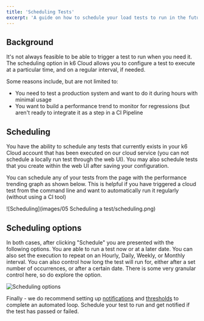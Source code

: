```yaml
---
title: 'Scheduling Tests'
excerpt: 'A guide on how to schedule your load tests to run in the future or on a schedule within the k6 Cloud Web UI.'
---
```


## Background

It's not always feasible to be able to trigger a test to run when you need it. The scheduling option in k6 Cloud allows you to configure a test to execute at a particular time, and on a regular interval, if needed.

Some reasons include, but are not limited to:

- You need to test a production system and want to do it during hours with minimal usage
- You want to build a performance trend to monitor for regressions (but aren't ready to integrate it as a step in a CI Pipeline

## Scheduling

You have the ability to schedule any tests that currently exists in your k6 Cloud account that has been executed on our cloud service (you can not schedule a locally run test through the web UI). You may also schedule tests that you create within the web UI after saving your configuration.

You can schedule any of your tests from the page with the performance trending graph as shown below. This is helpful if you have triggered a cloud test from the command line and want to automatically run it regularly (without using a CI tool)

![Scheduling](images/05 Scheduling a test/scheduling.png)

## Scheduling options

In both cases, after clicking "Schedule" you are presented with the following options. You are able to run a test now or at a later date. You can also set the execution to repeat on an Hourly, Daily, Weekly, or Monthly interval. You can also control how long the test will run for, either after a set number of occurrences, or after a certain date. There is some very granular control here, so do explore the option.

![Scheduling options](images/05%Scheduling%a%test/schedule-options.png)

Finally - we do recommend setting up [notifications](/cloud/integrations/notifications) and [thresholds](/using-k6/thresholds) to complete an automated loop. Schedule your test to run and get notified if the test has passed or failed.

